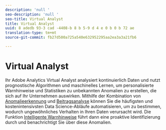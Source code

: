 ```yaml
---
description: 'null '
seo-description: 'null '
seo-title: Virtual Analyst
title: Virtual Analyst
uuid: 8 adedb 93-3 cad -4408-b 8 b 5-9 d 4 e 0 b 0 b 72 ae
translation-type: tm+mt
source-git-commit: fb27d500a725a540e632952295aa2ea3a3a21fb6

---
```



# Virtual Analyst

Ihr Adobe Analytics Virtual Analyst analysiert kontinuierlich Daten und nutzt prognostische Algorithmen und maschinelles Lernen, um personalisierte Warnhinweise und Statistiken zu unbekannten Anomalien zu erstellen, die sich auf Ihr Unternehmen auswirken. Mithilfe der Kombination von [Anomalieerkennung](/help/analyze/analysis-workspace/virtual-analyst/c-anomaly-detection/anomaly-detection.md) und [Beitragsanalyse](/help/analyze/analysis-workspace/virtual-analyst/contribution-analysis/run-contribution-analysis.md) können Sie die häufigsten und kostenintensivsten Data Science-Abläufe automatisieren, um zu bestimmen, wodurch ungewöhnliches Verhalten in Ihren Daten verursacht wird. Die Funktion [Intelligente Warnhinweise](/help/analyze/analysis-workspace/c-intelligent-alerts/intellligent-alerts.md) führt dann eine proaktive Identifizierung durch und benachrichtigt Sie über diese Anomalien.
